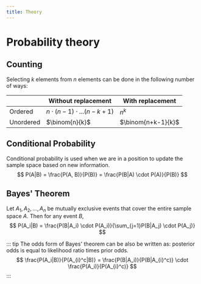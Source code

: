 ```yaml
---
title: Theory
---
```


# Probability theory

## Counting

Selecting $k$ elements from $n$ elements can be done in the following number of ways:

|          | Without replacement | With replacement |
|----------|----------|----------|
| Ordered  | $n \cdot (n-1) \cdot ...(n-k+1)$   | $n^k$   |
|Unordered | $\binom{n}{k}$   | $\binom{n+k-1}{k}$  |

## Conditional Probability

Conditional probability is used when we are in a position to update the sample space based on new information.
$$
P(A|B) = \frac{P(A, B)}{P(B)} = \frac{P(B|A) \cdot P(A)}{P(B)}
$$

## Bayes' Theorem
Let $A_1, A_2, ..., A_n$ be mutually exclusive events that cover the entire sample space $A$. Then for any event $B$,
$$
P(A_i|B) = \frac{P(B|A_i) \cdot P(A_i)}{\sum_{j=1}P(B|A_j) \cdot P(A_j)}
$$

::: tip
The odds form of Bayes' theorem can be also be written as: posterior odds is equal to likelihood ratio times prior odds.
$$
\frac{P(A_i|B)}{P(A_{i}^c|B)} = \frac{P(B|A_i)}{P(B|A_{i}^c)} \cdot \frac{P(A_i)}{P(A_{i}^c)}
$$
:::
